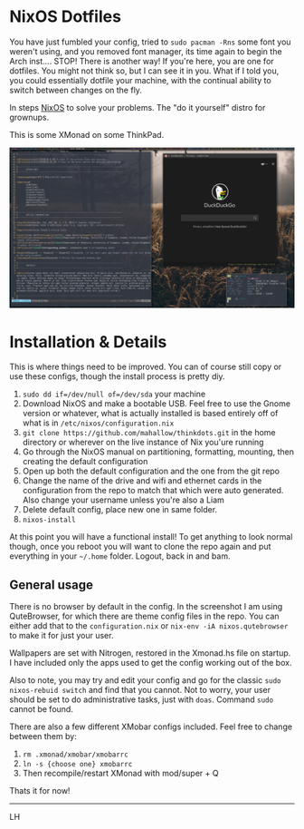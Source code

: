 # NixOS Dotfiles

You have just fumbled your config, tried to ```sudo pacman -Rns``` some font you weren't using, and you removed font manager, its time again to begin the Arch inst.... STOP! There is another way! If you're here, you are one for dotfiles. You might not think so, but I can see it in you. What if I told you, you could essentially dotfile your machine, with the continual ability to switch between changes on the fly.  

In steps [NixOS](www.nixos.org) to solve your problems. The "do it yourself" distro for grownups. 

This is some XMonad on some ThinkPad. 

![xmonad](https://raw.githubusercontent.com/mahallow/thinkdots/master/scrots/screen2.png) 

# Installation & Details

This is where things need to be improved. You can of course still copy or use these configs, though the install process is pretty diy. 

1. ```sudo dd if=/dev/null of=/dev/sda``` your machine
2. Download NixOS and make a bootable USB. Feel free to use the Gnome version or whatever, what is actually installed is based entirely off of what is in ```/etc/nixos/configuration.nix```
3. ```git clone https://github.com/mahallow/thinkdots.git``` in the home directory or wherever on the live instance of Nix you'ure running
4. Go through the NixOS manual on partitioning, formatting, mounting, then creating the default configuration
5. Open up both the default configuration and the one from the git repo
6. Change the name of the drive and wifi and ethernet cards in the configuration from the repo to match that which were auto generated. Also change your username unless you're also a Liam
7. Delete default config, place new one in same folder.
8. ```nixos-install```

At this point you will have a functional install! To get anything to look normal though, once you reboot you will want to clone the repo again and put everything in your ```~/.home``` folder. Logout, back in and bam. 

## General usage

There is no browser by default in the config. In the screenshot I am using QuteBrowser, for which there are theme config files in the repo. You can either add that to the ```configuration.nix``` or ```nix-env -iA nixos.qutebrowser``` to make it for just your user. 

Wallpapers are set with Nitrogen, restored in the Xmonad.hs file on startup. I have included only the apps used to get the config working out of the box.  

Also to note, you may try and edit your config and go for the classic ```sudo nixos-rebuid switch``` and find that you cannot. Not to worry, your user should be set to do administrative tasks, just with ```doas```. Command ```sudo``` cannot be found.


There are also a few different XMobar configs included. Feel free to change between them by:
1. ```rm .xmonad/xmobar/xmobarrc```
2. ```ln -s {choose one} xmobarrc```
3. Then recompile/restart XMonad with mod/super + Q

Thats it for now!

---
LH 
